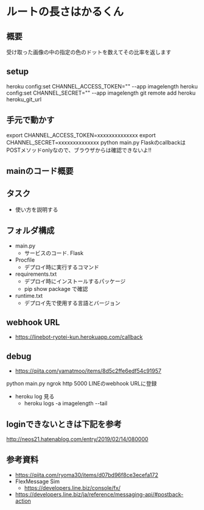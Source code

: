 # ルートの長さはかるくん
## 概要
受け取った画像の中の指定の色のドットを数えてその比率を返します


## setup
heroku config:set CHANNEL_ACCESS_TOKEN="" --app imagelength
heroku config:set CHANNEL_SECRET="" --app imagelength
git remote add heroku heroku_git_url

## 手元で動かす
export CHANNEL_ACCESS_TOKEN=xxxxxxxxxxxxxx
export CHANNEL_SECRET=xxxxxxxxxxxxxx
python main.py
FlaskのcallbackはPOSTメソッドonlyなので、ブラウザからは確認できないよ!!

## mainのコード概要




## タスク
<!-- - 複数同時アクセスに対応(辞書作って、ユーザーidとステート作る) -->
<!-- - カラーは事前に問い合わせする形にする -->
  <!-- - 基本的にbot側が持ってて、画像にある色に反応してあるやつだけ表示する -->
  <!-- - Flexメッセージに色一覧を表示して、そこから使う色を選んでもらう -->
  <!-- - 最初に画像送る -->
- 使い方を説明する




## フォルダ構成
- main.py
  - サービスのコード. Flask
- Procfile
  - デプロイ時に実行するコマンド
- requirements.txt
  - デプロイ時にインストールするパッケージ
  - pip show package で確認
- runtime.txt
  - デプロイ先で使用する言語とバージョン

## webhook URL
- https://linebot-ryotei-kun.herokuapp.com/callback


## debug
- https://qiita.com/yamatmoo/items/8d5c2ffe6edf54c91957

python main.py
ngrok http 5000
LINEのwebhook URLに登録


- heroku log 見る
  - heroku logs -a imagelength --tail

## loginできないときは下記を参考
http://neos21.hatenablog.com/entry/2019/02/14/080000

## 参考資料
- https://qiita.com/ryoma30/items/d07bd96f8ce3ecefa172
- FlexMessage Sim
  - https://developers.line.biz/console/fx/
- https://developers.line.biz/ja/reference/messaging-api/#postback-action


